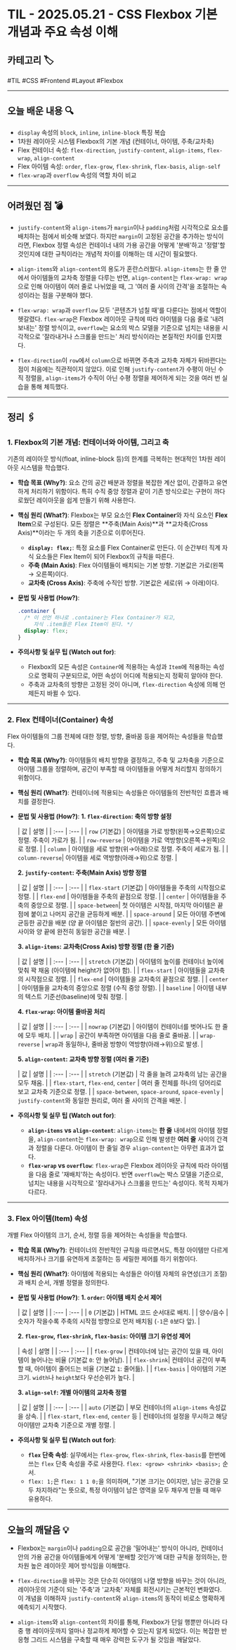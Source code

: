 # TIL - 2025.05.21 - CSS Flexbox 기본 개념과 주요 속성 이해

## 카테고리 🏷️

#TIL #CSS #Frontend #Layout #Flexbox

---

## 오늘 배운 내용 🔍

- `display` 속성의 `block`, `inline`, `inline-block` 특징 복습
- 1차원 레이아웃 시스템 Flexbox의 기본 개념 (컨테이너, 아이템, 주축/교차축)
- Flex 컨테이너 속성: `flex-direction`, `justify-content`, `align-items`, `flex-wrap`, `align-content`
- Flex 아이템 속성: `order`, `flex-grow`, `flex-shrink`, `flex-basis`, `align-self`
- `flex-wrap`과 `overflow` 속성의 역할 차이 비교

---

## 어려웠던 점 💣

* `justify-content`와 `align-items`가 `margin`이나 `padding`처럼 시각적으로 요소를 배치하는 점에서 비슷해 보였다. 하지만 `margin`이 고정된 공간을 추가하는 방식이라면,
  Flexbox 정렬 속성은 컨테이너 내의 가용 공간을 어떻게 '분배'하고 '정렬'할 것인지에 대한 규칙이라는 개념적 차이를 이해하는 데 시간이 필요했다.

* `align-items`와 `align-content`의 용도가 혼란스러웠다. `align-items`는 한 줄 안에서 아이템들의 교차축 정렬을 다루는 반면, `align-content`는
  `flex-wrap: wrap`으로 인해 아이템이 여러 줄로 나뉘었을 때, 그 '여러 줄 사이의 간격'을 조절하는 속성이라는 점을 구분해야 했다.

* `flex-wrap: wrap`과 `overflow` 모두 '콘텐츠가 넘칠 때'를 다룬다는 점에서 역할이 헷갈렸다. `flex-wrap`은 Flexbox 레이아웃 규칙에 따라 아이템을 다음 줄로 '내려보내는'
  정렬 방식이고, `overflow`는 요소의 박스 모델을 기준으로 넘치는 내용을 시각적으로 '잘라내거나 스크롤을 만드는' 처리 방식이라는 본질적인 차이를 인지했다.

* `flex-direction`이 `row`에서 `column`으로 바뀌면 주축과 교차축 자체가 뒤바뀐다는 점이 처음에는 직관적이지 않았다. 이로 인해 `justify-content`가 수평이 아닌 수직 정렬을,
  `align-items`가 수직이 아닌 수평 정렬을 제어하게 되는 것을 여러 번 실습을 통해 체득했다.

---

## 정리 🖇️

### 1. Flexbox의 기본 개념: 컨테이너와 아이템, 그리고 축

기존의 레이아웃 방식(float, inline-block 등)의 한계를 극복하는 현대적인 1차원 레이아웃 시스템을 학습했다.

* **학습 목표 (Why?)**:
  요소 간의 공간 배분과 정렬을 복잡한 계산 없이, 간결하고 유연하게 처리하기 위함이다. 특히 수직 중앙 정렬과 같이 기존 방식으로는 구현이 까다로웠던 레이아웃을 쉽게 만들기 위해 사용한다.

* **핵심 원리 (What?)**:
  Flexbox는 부모 요소인 **Flex Container**와 자식 요소인 **Flex Item**으로 구성된다. 모든 정렬은 **주축(Main Axis)**과 **교차축(Cross Axis)**이라는 두 개의
  축을 기준으로 이루어진다.
    * **`display: flex;`**: 특정 요소를 Flex Container로 만든다. 이 순간부터 직계 자식 요소들은 Flex Item이 되어 Flexbox의 규칙을 따른다.
    * **주축 (Main Axis)**: Flex 아이템들이 배치되는 기본 방향. 기본값은 가로(왼쪽 → 오른쪽)이다.
    * **교차축 (Cross Axis)**: 주축에 수직인 방향. 기본값은 세로(위 → 아래)이다.

* **문법 및 사용법 (How?)**:
  ```css
  .container {
    /* 이 선언 하나로 .container는 Flex Container가 되고,
       자식 .item들은 Flex Item이 된다. */
    display: flex;
  }
  ```

* **주의사항 및 실무 팁 (Watch out for)**:
    * Flexbox의 모든 속성은 `Container`에 적용하는 속성과 `Item`에 적용하는 속성으로 명확히 구분되므로, 어떤 속성이 어디에 적용되는지 정확히 알아야 한다.
    * 주축과 교차축의 방향은 고정된 것이 아니며, `flex-direction` 속성에 의해 언제든지 바뀔 수 있다.

---

### 2. Flex 컨테이너(Container) 속성

Flex 아이템들의 그룹 전체에 대한 정렬, 방향, 줄바꿈 등을 제어하는 속성들을 학습했다.

* **학습 목표 (Why?)**:
  아이템들의 배치 방향을 결정하고, 주축 및 교차축을 기준으로 아이템 그룹을 정렬하며, 공간이 부족할 때 아이템들을 어떻게 처리할지 정의하기 위함이다.

* **핵심 원리 (What?)**:
  컨테이너에 적용되는 속성들은 아이템들의 전반적인 흐름과 배치를 결정한다.

* **문법 및 사용법 (How?)**:
  **1. `flex-direction`: 축의 방향 설정**

  | 값 | 설명 |
      | :--- | :--- |
  | `row` (기본값) | 아이템을 가로 방향(왼쪽→오른쪽)으로 정렬. 주축이 가로가 됨. |
  | `row-reverse` | 아이템을 가로 역방향(오른쪽→왼쪽)으로 정렬. |
  | `column` | 아이템을 세로 방향(위→아래)으로 정렬. 주축이 세로가 됨. |
  | `column-reverse`| 아이템을 세로 역방향(아래→위)으로 정렬. |

  **2. `justify-content`: 주축(Main Axis) 방향 정렬**

  | 값 | 설명 |
      | :--- | :--- |
  | `flex-start` (기본값) | 아이템들을 주축의 시작점으로 정렬. |
  | `flex-end` | 아이템들을 주축의 끝점으로 정렬. |
  | `center` | 아이템들을 주축의 중앙으로 정렬. |
  | `space-between`| 첫 아이템은 시작점, 마지막 아이템은 끝점에 붙이고 나머지 공간을 균등하게 배분. |
  | `space-around` | 모든 아이템 주변에 균등한 공간을 배분 (양 끝 아이템은 절반의 공간). |
  | `space-evenly` | 모든 아이템 사이와 양 끝에 완전히 동일한 공간을 배분. |

  **3. `align-items`: 교차축(Cross Axis) 방향 정렬 (한 줄 기준)**

  | 값 | 설명 |
      | :--- | :--- |
  | `stretch` (기본값) | 아이템의 높이를 컨테이너 높이에 맞춰 꽉 채움 (아이템에 height가 없어야 함). |
  | `flex-start` | 아이템들을 교차축의 시작점으로 정렬. |
  | `flex-end` | 아이템들을 교차축의 끝점으로 정렬. |
  | `center` | 아이템들을 교차축의 중앙으로 정렬 (수직 중앙 정렬). |
  | `baseline` | 아이템 내부의 텍스트 기준선(baseline)에 맞춰 정렬. |

  **4. `flex-wrap`: 아이템 줄바꿈 처리**

  | 값 | 설명 |
      | :--- | :--- |
  | `nowrap` (기본값) | 아이템이 컨테이너를 벗어나도 한 줄에 모두 배치. |
  | `wrap` | 공간이 부족하면 아이템을 다음 줄로 줄바꿈. |
  | `wrap-reverse` | `wrap`과 동일하나, 줄바꿈 방향이 역방향(아래→위)으로 발생. |

  **5. `align-content`: 교차축 방향 정렬 (여러 줄 기준)**

  | 값 | 설명 |
      | :--- | :--- |
  | `stretch` (기본값) | 각 줄을 늘려 교차축의 남는 공간을 모두 채움. |
  | `flex-start`, `flex-end`, `center` | 여러 줄 전체를 하나의 덩어리로 보고 교차축 기준으로 정렬. |
  | `space-between`, `space-around`, `space-evenly` | `justify-content`와 동일한 원리로, 여러 줄 사이의 간격을 배분. |

* **주의사항 및 실무 팁 (Watch out for)**:
    * **`align-items` vs `align-content`**: `align-items`는 **한 줄** 내에서의 아이템 정렬을, `align-content`는 `flex-wrap: wrap`으로 인해
      발생한 **여러 줄** 사이의 간격과 정렬을 다룬다. 아이템이 한 줄일 경우 `align-content`는 아무런 효과가 없다.
    * **`flex-wrap` vs `overflow`**: `flex-wrap`은 Flexbox 레이아웃 규칙에 따라 아이템을 다음 줄로 '재배치'하는 속성이다. 반면 `overflow`는 박스 모델을
      기준으로, 넘치는 내용을 시각적으로 '잘라내거나 스크롤을 만드는' 속성이다. 목적 자체가 다르다.

---

### 3. Flex 아이템(Item) 속성

개별 Flex 아이템의 크기, 순서, 정렬 등을 제어하는 속성들을 학습했다.

* **학습 목표 (Why?)**:
  컨테이너의 전반적인 규칙을 따르면서도, 특정 아이템만 다르게 배치하거나 크기를 유연하게 조절하는 등 세밀한 제어를 하기 위함이다.

* **핵심 원리 (What?)**:
  아이템에 적용되는 속성들은 아이템 자체의 유연성(크기 조절)과 배치 순서, 개별 정렬을 정의한다.

* **문법 및 사용법 (How?)**:
  **1. `order`: 아이템 배치 순서 제어**

  | 값 | 설명 |
      | :--- | :--- |
  | `0` (기본값) | HTML 코드 순서대로 배치. |
  | 양수/음수 | 숫자가 작을수록 주축의 시작점 방향으로 먼저 배치됨 (`-1`은 `0`보다 앞). |

  **2. `flex-grow`, `flex-shrink`, `flex-basis`: 아이템 크기 유연성 제어**

  | 속성 | 설명 |
      | :--- | :--- |
  | `flex-grow` | 컨테이너에 남는 공간이 있을 때, 아이템이 늘어나는 비율 (기본값 `0`: 안 늘어남). |
  | `flex-shrink`| 컨테이너 공간이 부족할 때, 아이템이 줄어드는 비율 (기본값 `1`: 줄어듦). |
  | `flex-basis` | 아이템의 기본 크기. `width`나 `height`보다 우선순위가 높다. |

  **3. `align-self`: 개별 아이템의 교차축 정렬**

  | 값 | 설명 |
      | :--- | :--- |
  | `auto` (기본값) | 부모 컨테이너의 `align-items` 속성값을 상속. |
  | `flex-start`, `flex-end`, `center` 등 | 컨테이너의 설정을 무시하고 해당 아이템만 교차축 기준으로 개별 정렬. |

* **주의사항 및 실무 팁 (Watch out for)**:
    * **`flex` 단축 속성**: 실무에서는 `flex-grow`, `flex-shrink`, `flex-basis`를 한번에 쓰는 `flex` 단축 속성을 주로 사용한다.
      `flex: <grow> <shrink> <basis>;` 순서.
    * `flex: 1;`은 `flex: 1 1 0;`을 의미하며, "기본 크기는 0이지만, 남는 공간을 모두 차지하라"는 뜻으로, 특정 아이템이 남은 영역을 모두 채우게 만들 때 매우 유용하다.

---

## 오늘의 깨달음 💡

* Flexbox는 `margin`이나 `padding`으로 공간을 '밀어내는' 방식이 아니라, 컨테이너 안의 가용 공간을 아이템들에게 어떻게 '분배할 것인가'에 대한 규칙을 정의하는, 한 차원 높은 레이아웃 제어
  방식임을 이해했다.

* `flex-direction`을 바꾸는 것은 단순히 아이템의 나열 방향을 바꾸는 것이 아니라, 레이아웃의 기준이 되는 '주축'과 '교차축' 자체를 회전시키는 근본적인 변화였다. 이 개념을 이해하자
  `justify-content`와 `align-items`의 동작이 비로소 명확하게 예측되기 시작했다.

* `align-items`와 `align-content`의 차이를 통해, Flexbox가 단일 행뿐만 아니라 다중 행 레이아웃까지 얼마나 정교하게 제어할 수 있는지 알게 되었다. 이는 복잡한 반응형 그리드 시스템을
  구축할 때 매우 강력한 도구가 될 것임을 깨달았다.